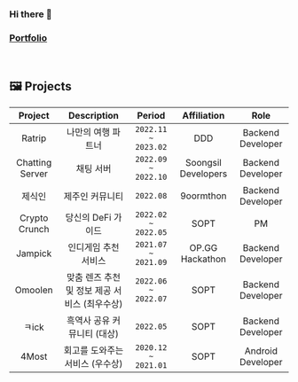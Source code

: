 ### Hi there 👋 
### [Portfolio](https://jihwanshindev.notion.site/4dcbe0c3d4f54760863301e1df08bbc5)

</br>


## 🖼️ Projects
|Project|Description|Period|Affiliation|Role|
|:---:|:---:|:---:|:---:|:---:|
|Ratrip</a>|나만의 여행 파트너 </br>|`2022.11 ~ 2023.02`|DDD|Backend Developer|
|Chatting Server</a>|채팅 서버 </br>|`2022.09 ~ 2022.10`|Soongsil Developers|Backend Developer|
|제식인</a>|제주인 커뮤니티 </br>|`2022.08`|9oormthon|Backend Developer|
|Crypto Crunch</a>|당신의 DeFi 가이드 </br>|`2022.02 ~ 2022.05`|SOPT|PM|
|Jampick</a>|인디게임 추천 서비스 </br>|`2021.07 ~ 2021.09`|OP.GG Hackathon|Backend Developer|
|Omoolen</a>|맞춤 렌즈 추천 및 정보 제공 서비스 (최우수상)</br>|`2022.06 ~ 2022.07`|SOPT|Backend Developer|
|ㅋick</a>|흑역사 공유 커뮤니티 (대상)</br>|`2022.05`|SOPT|Backend Developer|
|4Most</a>|회고를 도와주는 서비스 (우수상)</br>|`2020.12 ~ 2021.01`|SOPT|Android Developer|


